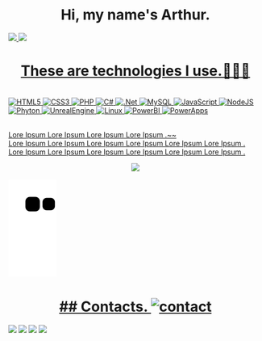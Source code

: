 <div align="center">
 <h1>Hi, my name's Arthur.</h1>
 </div>

 <div>
  <a href="https://github.com/Arthur0088">
  <img height="170em" src="https://github-readme-stats.vercel.app/api?username=Arthur0088&show_icons=true&theme=dark&include_all_commits=true&count_private=true"/>
  <img height="170em" src="https://github-readme-stats.vercel.app/api/top-langs/?username=Arthur0088&layout=compact&langs_count=7&theme=dark"/>
</div>

<div align="center">
<h1>These are technologies I use.👨🏽‍💻 </h1>
</div>
<div style="display: inline_block"><br/>    
    <img height="50" width="60" alt="HTML5" src="https://cdn.jsdelivr.net/gh/devicons/devicon/icons/html5/html5-original.svg" />
    <!-- HTML5  -->
    <img height="50" width="60" alt="CSS3" src="https://cdn.jsdelivr.net/gh/devicons/devicon/icons/css3/css3-original.svg" />   
    <!-- CSS3  -->       
    <img height="50" width="60" alt="PHP" src="https://cdn.jsdelivr.net/gh/devicons/devicon/icons/php/php-original.svg" />
    <!-- PHP  -->                   
    <img height="50" width="60" alt="C#"src="https://cdn.jsdelivr.net/gh/devicons/devicon/icons/csharp/csharp-original.svg" />
    <!-- C#  -->
    <img height="50" width="60" alt=".Net" src="https://cdn.jsdelivr.net/gh/devicons/devicon/icons/dotnetcore/dotnetcore-original.svg" />  
    <!-- .Net  -->         
    <img height="50" width="60"  alt="MySQL" src="https://cdn.jsdelivr.net/gh/devicons/devicon/icons/mysql/mysql-original-wordmark.svg" />          
    <!-- MySQL -->         
    <i height="50" width="60"  alt="SQL" class="devicon-microsoftsqlserver-plain-wordmark"></i>          
    <!-- SQLServer --> 
    <img height="50" width="60" alt="JavaScript" src="https://cdn.jsdelivr.net/gh/devicons/devicon/icons/javascript/javascript-original.svg" />
    <!-- JavaScript  -->
    <img height="50" width="60" alt="NodeJS" src="https://cdn.jsdelivr.net/gh/devicons/devicon/icons/nodejs/nodejs-original.svg" />      
    <!-- NodeJS  -->
    <img height="50" width="60" alt="Phyton"src="https://cdn.jsdelivr.net/gh/devicons/devicon/icons/python/python-original.svg" />
    <!-- Phyton  -->  
    <img height="50" width="60" alt="UnrealEngine" src="https://cdn.jsdelivr.net/gh/devicons/devicon/icons/unrealengine/unrealengine-original.svg" />   
    <!-- UnrealEngine  -->
    <!-- <img height="50" width="60" alt="Git" src="https://cdn.jsdelivr.net/gh/devicons/devicon/icons/git/git-original.svg" /> 
    <!-- Git  -->
    <!--<img height="50" width="60" alt="GitHub" src="https://cdn.jsdelivr.net/gh/devicons/devicon/icons/github/github-original.svg" />
    <!-- GitHub  -->            
    <img height="50" width="60" alt="Linux" src="https://cdn.jsdelivr.net/gh/devicons/devicon/icons/linux/linux-original.svg" />
    <!-- Linux -->
    <img height="50" width="60" alt="PowerBI" src="https://github.com/microsoft/PowerBI-Icons/blob/main/SVG/Power-BI.svg">
    <!-- PowerBI  -->
    <img height="50" width="60" alt="PowerApps" src="https://static.wikia.nocookie.net/logopedia/images/4/44/Microsoft_Power_Apps_%282020%29.svg/revision/latest?cb=20200929195935" height="96">
    <!-- PowerApps -->
</div><br/>

Lore Ipsum Lore Ipsum Lore Ipsum Lore Ipsum .~~ <br>
Lore Ipsum Lore Ipsum Lore Ipsum Lore Ipsum Lore Ipsum Lore Ipsum .<br>
Lore Ipsum Lore Ipsum Lore Ipsum Lore Ipsum Lore Ipsum Lore Ipsum .</br>



<p align="center">   <img alingn="center" src="https://profile-counter.glitch.me/Arthur0088/count.svg" />

![snake gif](https://github.com/LucasSeabraa/LucasSeabraa/blob/output/github-contribution-grid-snake.svg)
<div align="center">
 <h1>## Contacts. <img height="30" width="40" alt="contact" src="https://github.com/FortAwesome/Font-Awesome/blob/6.x/svgs/regular/address-card.svg"></h1>
 </div>
<div>
<a href="https://www.linkedin.com/in/###########/"target="blank"><img src="https://img.shields.io/badge/LinkedIn-0077B5?style=for-the-badge&logo=linkedin&logoColor=white"></a>
<a href="https://instagram.com/###########"target="blank"><img src="https://img.shields.io/badge/Instagram-E4405F?style=for-the-badge&logo=instagram&logoColor=white"></a>
<a href="https://twitch.tv/##########"target="blank"><img src="https://img.shields.io/badge/Twitch-9146FF?style=for-the-badge&logo=twitch&logoColor=white"></a>
<a href="https://api.whatsapp.com/send?phone=5524999137123&text=Meu%20contato"target="blank"><img src="https://img.shields.io/badge/WhatsApp-25D366?style=for-the-badge&logo=whatsapp&logoColor=white"></a><br>
</div>
